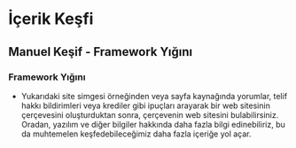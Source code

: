 # İçerik Keşfi
## Manuel Keşif - Framework Yığını
### Framework Yığını
- Yukarıdaki site simgesi örneğinden veya sayfa kaynağında yorumlar, telif hakkı bildirimleri veya krediler gibi ipuçları arayarak bir web sitesinin çerçevesini oluşturduktan sonra, çerçevenin web sitesini bulabilirsiniz. Oradan, yazılım ve diğer bilgiler hakkında daha fazla bilgi edinebiliriz, bu da muhtemelen keşfedebileceğimiz daha fazla içeriğe yol açar.
